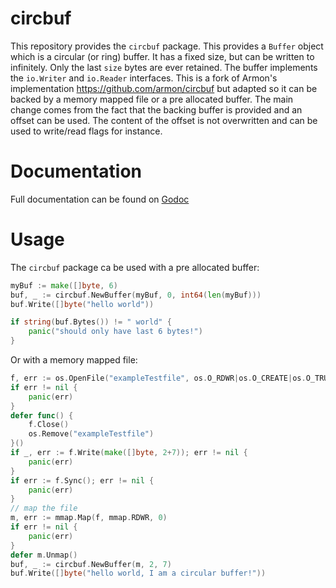 circbuf
=======

This repository provides the `circbuf` package. This provides a `Buffer` object
which is a circular (or ring) buffer. It has a fixed size, but can be written
to infinitely. Only the last `size` bytes are ever retained. The buffer implements
the `io.Writer` and `io.Reader` interfaces.
This is a fork of Armon's implementation https://github.com/armon/circbuf but
adapted so it can be backed by a memory mapped file or a pre allocated buffer.
The main change comes from the fact that the backing buffer is provided and an
offset can be used. The content of the offset is not overwritten and can be used
to write/read flags for instance.

Documentation
=============

Full documentation can be found on [Godoc](http://godoc.org/github.com/mattetti/circbuf)

Usage
=====

The `circbuf` package ca be used with a pre allocated buffer:

```go
myBuf := make([]byte, 6)
buf, _ := circbuf.NewBuffer(myBuf, 0, int64(len(myBuf)))
buf.Write([]byte("hello world"))

if string(buf.Bytes()) != " world" {
    panic("should only have last 6 bytes!")
}

```

Or with a memory mapped file:

```go
f, err := os.OpenFile("exampleTestfile", os.O_RDWR|os.O_CREATE|os.O_TRUNC, 0755)
if err != nil {
    panic(err)
}
defer func() {
    f.Close()
    os.Remove("exampleTestfile")
}()
if _, err := f.Write(make([]byte, 2+7)); err != nil {
    panic(err)
}
if err := f.Sync(); err != nil {
    panic(err)
}
// map the file
m, err := mmap.Map(f, mmap.RDWR, 0)
if err != nil {
    panic(err)
}
defer m.Unmap()
buf, _ := circbuf.NewBuffer(m, 2, 7)
buf.Write([]byte("hello world, I am a circular buffer!"))
```